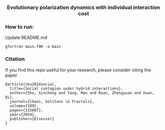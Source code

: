 <h3 align="center">
Evolutionary polarization dynamics with individual interaction cost
</h3>


### How to run:

Update README.md

```shell
gfortran main.f90 -o main
```



### Citation
If you find this repo useful for your research, please consider citing the paper
```
@article{shu2024social,
  title={Social contagion under hybrid interactions},
  author={Shu, Xincheng and Yang, Man and Ruan, Zhongyuan and Xuan, Qi},
  journal={Chaos, Solitons \& Fractals},
  volume={189},
  pages={115687},
  year={2024},
  publisher={Elsevier}
}
```